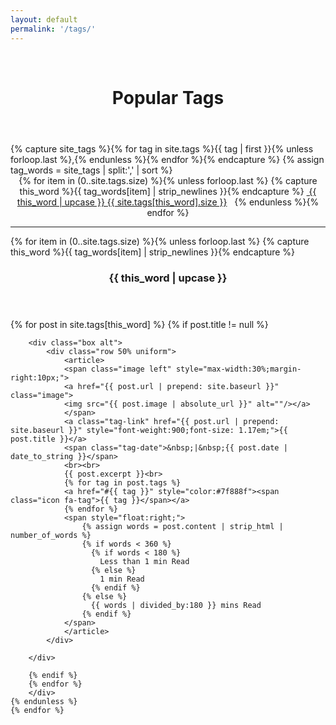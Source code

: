 ```yaml
---
layout: default
permalink: '/tags/'
---
```


<div id="main" class="alt" style="text-align: center;">
    <br>
    <header class="major">
      <h1>Popular Tags</h1>
    </header>
</div>


  <div class="row uniform">
    <div class="1u 12u$(medium)">
      <p></p>
    </div>
    <div class="10u 12u$(medium)">
{% capture site_tags %}{% for tag in site.tags %}{{ tag | first }}{% unless forloop.last %},{% endunless %}{% endfor %}{% endcapture %}
{% assign tag_words = site_tags | split:',' | sort %}

<div class="tags">
<div style="text-align:center;">
  {% for item in (0..site.tags.size) %}{% unless forloop.last %}
    {% capture this_word %}{{ tag_words[item] | strip_newlines }}{% endcapture %}
    <a href="#{{ this_word | cgi_escape }}" class="tags-link button small" style="margin-bottom:5px;"><span class="icon fa-tag">&nbsp;{{ this_word | upcase }} <span>{{ site.tags[this_word].size }}</span></span></a>&nbsp;&nbsp;
  {% endunless %}{% endfor %}
</div>
  <hr>

  {% for item in (0..site.tags.size) %}{% unless forloop.last %}
    {% capture this_word %}{{ tag_words[item] | strip_newlines }}{% endcapture %}
      <header class="major">
        <h3 class="tags-title" id="{{ this_word | cgi_escape }}">
          {{ this_word | upcase }}
        </h3>
      </header>
      <div class="tags-group">
        {% for post in site.tags[this_word] %}
        {% if post.title != null %}
          
        <div class="box alt">
            <div class="row 50% uniform">
                <article>
                <span class="image left" style="max-width:30%;margin-right:10px;">
                <a href="{{ post.url | prepend: site.baseurl }}" class="image">
                <img src="{{ post.image | absolute_url }}" alt=""/></a>
                </span>
                <a class="tag-link" href="{{ post.url | prepend: site.baseurl }}" style="font-weight:900;font-size: 1.17em;">{{ post.title }}</a>
                <span class="tag-date">&nbsp;|&nbsp;{{ post.date | date_to_string }}</span>
                <br><br>            
                {{ post.excerpt }}<br>
                {% for tag in post.tags %}
                <a href="#{{ tag }}" style="color:#7f888f"><span class="icon fa-tag">{{ tag }}</span></a>
                {% endfor %}
                <span style="float:right;">
                    {% assign words = post.content | strip_html | number_of_words %}
                    {% if words < 360 %}
                      {% if words < 180 %}
                        Less than 1 min Read
                      {% else %}
                        1 min Read
                      {% endif %}
                    {% else %}
                      {{ words | divided_by:180 }} mins Read
                    {% endif %}
                </span>
                </article>
            </div>
           
        </div>
               
        {% endif %}
        {% endfor %}
        </div>
    {% endunless %}
    {% endfor %}
</div> <!-- /.tags -->
    <div class="1u 12u$(medium)">
        <p></p>
    </div>
</div>
